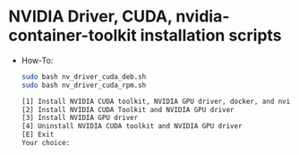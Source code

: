 # NVIDIA Driver, CUDA, nvidia-container-toolkit installation scripts

- How-To:

    ```sh
    sudo bash nv_driver_cuda_deb.sh
    sudo bash nv_driver_cuda_rpm.sh

    [1] Install NVIDIA CUDA toolkit, NVIDIA GPU driver, docker, and nvidia-container-toolkit
    [2] Install NVIDIA CUDA Toolkit and NVIDIA GPU driver
    [3] Install NVIDIA GPU driver
    [4] Uninstall NVIDIA CUDA toolkit and NVIDIA GPU driver
    [E] Exit
    Your choice:
    ```
